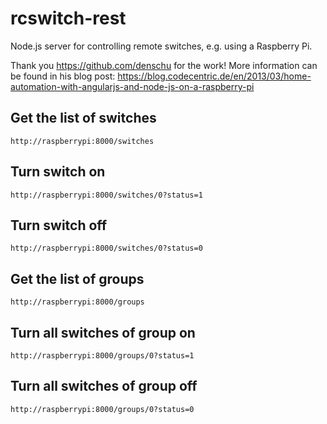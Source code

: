 rcswitch-rest
=============

Node.js server for controlling remote switches, e.g. using a Raspberry Pi.


Thank you https://github.com/denschu for the work! More information can be found in his blog post: https://blog.codecentric.de/en/2013/03/home-automation-with-angularjs-and-node-js-on-a-raspberry-pi


## Get the list of switches
	http://raspberrypi:8000/switches

## Turn switch on
	http://raspberrypi:8000/switches/0?status=1

## Turn switch off
	http://raspberrypi:8000/switches/0?status=0


## Get the list of groups
	http://raspberrypi:8000/groups

## Turn all switches of group on
	http://raspberrypi:8000/groups/0?status=1

## Turn all switches of group off
	http://raspberrypi:8000/groups/0?status=0
